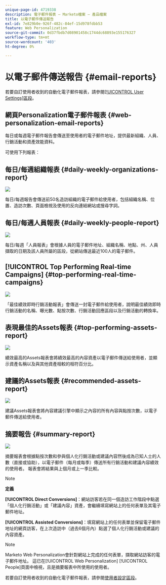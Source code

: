 ```yaml
---
unique-page-id: 4719338
description: 電子郵件報表 — Marketo檔案 — 產品檔案
title: 以電子郵件傳送報告
exl-id: 7e829b0e-926f-482c-84ef-15d978fdbb53
feature: Web Personalization
source-git-commit: 0d37fbdb7d08901458c1744dc68893e155176327
workflow-type: tm+mt
source-wordcount: '403'
ht-degree: 0%

---
```


# 以電子郵件傳送報告 {#email-reports}

若要自訂使用者收到的自動化電子郵件報表，請參閱[[!UICONTROL User Settings]區段](/help/marketo/product-docs/web-personalization/getting-started/user-settings.md)。

## 網頁Personalization電子郵件報表 {#web-personalization-email-reports}

每日或每週電子郵件報告會傳送至使用者的電子郵件地址，提供最新組織、人員、行銷活動和資產效能資料。

可使用下列報表：

## 每日/每週組織報表 {#daily-weekly-organizations-report}

![](assets/image2014-12-6-13-3a32-3a8.png)

每日/每週報告會傳送前50名造訪組織的電子郵件給使用者，包括組織名稱、位置、造訪次數、頁面檢視及使用的反向連結網站或搜尋字詞。

## 每日/每週人員報表 {#daily-weekly-people-report}

![](assets/two.png)

每日/每週「人員報表」會根據人員的電子郵件地址、組織名稱、地點、州、人員擷取的日期及該人員所屬的區段，從網站傳送最近100人的電子郵件。

## [!UICONTROL Top Performing Real-time Campaigns] {#top-performing-real-time-campaigns}

![](assets/image2014-12-6-13-3a32-3a31.png)

「最佳績效即時行銷活動報表」會傳送一封電子郵件給使用者，說明最佳績效即時行銷活動的名稱、曝光數、點按次數、行銷活動回應區段以及行銷活動的轉換率。

## 表現最佳的Assets報表 {#top-performing-assets-report}

![](assets/image2014-12-6-13-3a29-3a5.png)

績效最高的Assets報表會將績效最高的內容資產以電子郵件傳送給使用者，並顯示資產名稱以及與其他資產相較的相符百分比。

## 建議的Assets報表 {#recommended-assets-report}

![](assets/image2014-12-6-13-3a28-3a43.png)

建議Assets報表會將內容建議引擎中顯示之內容的所有內容與點按次數，以電子郵件傳送給使用者。

## 摘要報告 {#summary-report}

![](assets/six.png)

摘要報表會根據點按次數和參與個人化行銷活動或建議內容然後成為已知人士的人數（直接或協助），以電子郵件（每月或每季）傳送所有行銷活動和建議內容績效的使用者。 報表會將結果與上個月或上一季比較。

>[!NOTE]
>
>**定義**
>
>**[!UICONTROL Direct Conversions]**：網站訪客若在同一個造訪工作階段中點選「個人化行銷活動」或「建議內容」資產，會繼續填寫網站上的任何表單及其電子郵件地址。
>
>**[!UICONTROL Assisted Conversions]**：填寫網站上的任何表單並保留電子郵件地址的網頁訪客，在上次造訪中（過去6個月內）點選了個人化行銷活動或建議的內容資產。

>[!NOTE]
>
>Marketo Web Personalization會針對網站上完成的任何表單，擷取網站訪客的電子郵件地址。 這已在[!UICONTROL Web Personalization] [!UICONTROL People]頁面中檢視，且是摘要報表中所使用的使用者。

若要自訂使用者收到的自動化電子郵件報表，請參閱[使用者設定區段](/help/marketo/product-docs/web-personalization/getting-started/user-settings.md)。
